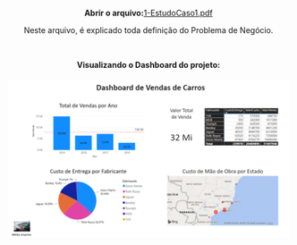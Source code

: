 <html>
<body>


<center>
 
<b>Abrir o arquivo:</b><a href="https://github.com/Wenceslau93/Data-Science-e-BI/blob/master/Power%20BI%202.0/Venda%20de%20Carros/1-EstudoCaso1.pdf">1-EstudoCaso1.pdf</a>

Neste arquivo, é explicado toda definição do Problema de Negócio.

</br>

<b>Visualizando o Dashboard do projeto:</b></br></br>
<img src="https://github.com/Wenceslau93/Data-Science-e-BI/blob/master/Power%20BI%202.0/Venda%20de%20Carros/Print_Venda_de_Carros.PNG?raw=true" alt="sometext"></br></br>

</center>

</body>
</html>
